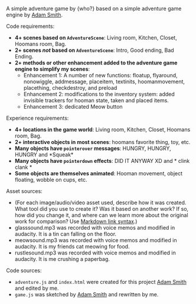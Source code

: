 A simple adventure game by {who?} based on a simple adventure game engine by [Adam Smith](https://github.com/rndmcnlly).

Code requirements:
- **4+ scenes based on `AdventureScene`**: Living room, Kitchen, Closet, Hoomans room, Bag.
- **2+ scenes *not* based on `AdventureScene`**: Intro, Good ending, Bad Ending.
- **2+ methods or other enhancement added to the adventure game engine to simplify my scenes**:
    - Enhancement 1: A number of new functions: floatup, flyaround, nonowiggle, addmessage, placeitem, textinits, hoomanmovement, placething, checkdestroy, and preload
    - Enhancement 2: modifications to the inventory system: added invisible trackers for hooman state, taken and placed items.
    - Enhancement 3: dedicated Meow button

Experience requirements:
- **4+ locations in the game world**: Living room, Kitchen, Closet, Hoomans room, Bag.
- **2+ interactive objects in most scenes**: hoomans favorite thing, toy, etc.
- **Many objects have `pointerover` messages**: HUNGRY, HUNGRY, HUNGRY and \*Squeak\*
- **Many objects have `pointerdown` effects**: DID IT ANYWAY XD and \* clink clank \*
- **Some objects are themselves animated**: Hooman movement, object floating, wobble on cups, etc.

Asset sources:
- (For each image/audio/video asset used, describe how it was created. What tool did you use to create it? Was it based on another work? If so, how did you change it, and where can we learn more about the original work for comparison? Use [Markdown link syntax](https://docs.github.com/en/get-started/writing-on-github/getting-started-with-writing-and-formatting-on-github/basic-writing-and-formatting-syntax#links).)
- glasssound.mp3 was recorded with voice memos and modified in audacity. It is a tin can falling on the floor.
- meowsound.mp3 was recorded with voice memos and modified in audacity. It is my friends cat meowing for food.
- rustlesound.mp3 was recorded with voice memos and modified in audacity. It is me crushing a paperbag.

Code sources:
- `adventure.js` and `index.html` were created for this project [Adam Smith](https://github.com/rndmcnlly) and edited by me.
- `game.js` was sketched by [Adam Smith](https://github.com/rndmcnlly) and rewritten by me.